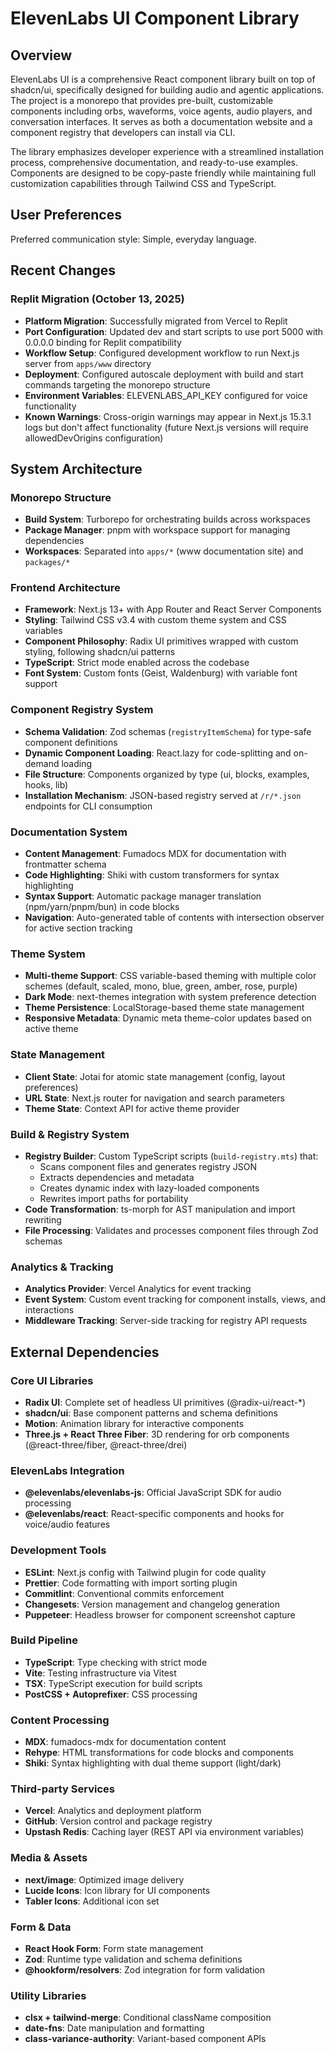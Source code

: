 # ElevenLabs UI Component Library

## Overview

ElevenLabs UI is a comprehensive React component library built on top of shadcn/ui, specifically designed for building audio and agentic applications. The project is a monorepo that provides pre-built, customizable components including orbs, waveforms, voice agents, audio players, and conversation interfaces. It serves as both a documentation website and a component registry that developers can install via CLI.

The library emphasizes developer experience with a streamlined installation process, comprehensive documentation, and ready-to-use examples. Components are designed to be copy-paste friendly while maintaining full customization capabilities through Tailwind CSS and TypeScript.

## User Preferences

Preferred communication style: Simple, everyday language.

## Recent Changes

### Replit Migration (October 13, 2025)
- **Platform Migration**: Successfully migrated from Vercel to Replit
- **Port Configuration**: Updated dev and start scripts to use port 5000 with 0.0.0.0 binding for Replit compatibility
- **Workflow Setup**: Configured development workflow to run Next.js server from `apps/www` directory
- **Deployment**: Configured autoscale deployment with build and start commands targeting the monorepo structure
- **Environment Variables**: ELEVENLABS_API_KEY configured for voice functionality
- **Known Warnings**: Cross-origin warnings may appear in Next.js 15.3.1 logs but don't affect functionality (future Next.js versions will require allowedDevOrigins configuration)

## System Architecture

### Monorepo Structure
- **Build System**: Turborepo for orchestrating builds across workspaces
- **Package Manager**: pnpm with workspace support for managing dependencies
- **Workspaces**: Separated into `apps/*` (www documentation site) and `packages/*`

### Frontend Architecture
- **Framework**: Next.js 13+ with App Router and React Server Components
- **Styling**: Tailwind CSS v3.4 with custom theme system and CSS variables
- **Component Philosophy**: Radix UI primitives wrapped with custom styling, following shadcn/ui patterns
- **TypeScript**: Strict mode enabled across the codebase
- **Font System**: Custom fonts (Geist, Waldenburg) with variable font support

### Component Registry System
- **Schema Validation**: Zod schemas (`registryItemSchema`) for type-safe component definitions
- **Dynamic Component Loading**: React.lazy for code-splitting and on-demand loading
- **File Structure**: Components organized by type (ui, blocks, examples, hooks, lib)
- **Installation Mechanism**: JSON-based registry served at `/r/*.json` endpoints for CLI consumption

### Documentation System
- **Content Management**: Fumadocs MDX for documentation with frontmatter schema
- **Code Highlighting**: Shiki with custom transformers for syntax highlighting
- **Syntax Support**: Automatic package manager translation (npm/yarn/pnpm/bun) in code blocks
- **Navigation**: Auto-generated table of contents with intersection observer for active section tracking

### Theme System
- **Multi-theme Support**: CSS variable-based theming with multiple color schemes (default, scaled, mono, blue, green, amber, rose, purple)
- **Dark Mode**: next-themes integration with system preference detection
- **Theme Persistence**: LocalStorage-based theme state management
- **Responsive Metadata**: Dynamic meta theme-color updates based on active theme

### State Management
- **Client State**: Jotai for atomic state management (config, layout preferences)
- **URL State**: Next.js router for navigation and search parameters
- **Theme State**: Context API for active theme provider

### Build & Registry System
- **Registry Builder**: Custom TypeScript scripts (`build-registry.mts`) that:
  - Scans component files and generates registry JSON
  - Extracts dependencies and metadata
  - Creates dynamic index with lazy-loaded components
  - Rewrites import paths for portability
- **Code Transformation**: ts-morph for AST manipulation and import rewriting
- **File Processing**: Validates and processes component files through Zod schemas

### Analytics & Tracking
- **Analytics Provider**: Vercel Analytics for event tracking
- **Event System**: Custom event tracking for component installs, views, and interactions
- **Middleware Tracking**: Server-side tracking for registry API requests

## External Dependencies

### Core UI Libraries
- **Radix UI**: Complete set of headless UI primitives (@radix-ui/react-*)
- **shadcn/ui**: Base component patterns and schema definitions
- **Motion**: Animation library for interactive components
- **Three.js + React Three Fiber**: 3D rendering for orb components (@react-three/fiber, @react-three/drei)

### ElevenLabs Integration
- **@elevenlabs/elevenlabs-js**: Official JavaScript SDK for audio processing
- **@elevenlabs/react**: React-specific components and hooks for voice/audio features

### Development Tools
- **ESLint**: Next.js config with Tailwind plugin for code quality
- **Prettier**: Code formatting with import sorting plugin
- **Commitlint**: Conventional commits enforcement
- **Changesets**: Version management and changelog generation
- **Puppeteer**: Headless browser for component screenshot capture

### Build Pipeline
- **TypeScript**: Type checking with strict mode
- **Vite**: Testing infrastructure via Vitest
- **TSX**: TypeScript execution for build scripts
- **PostCSS + Autoprefixer**: CSS processing

### Content Processing
- **MDX**: fumadocs-mdx for documentation content
- **Rehype**: HTML transformations for code blocks and components
- **Shiki**: Syntax highlighting with dual theme support (light/dark)

### Third-party Services
- **Vercel**: Analytics and deployment platform
- **GitHub**: Version control and package registry
- **Upstash Redis**: Caching layer (REST API via environment variables)

### Media & Assets
- **next/image**: Optimized image delivery
- **Lucide Icons**: Icon library for UI components
- **Tabler Icons**: Additional icon set

### Form & Data
- **React Hook Form**: Form state management
- **Zod**: Runtime type validation and schema definitions
- **@hookform/resolvers**: Zod integration for form validation

### Utility Libraries
- **clsx + tailwind-merge**: Conditional className composition
- **date-fns**: Date manipulation and formatting
- **class-variance-authority**: Variant-based component APIs